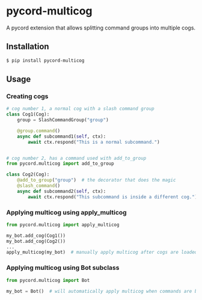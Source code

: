 # pycord-multicog
A pycord extension that allows splitting command groups into multiple cogs.

## Installation
```sh
$ pip install pycord-multicog
```

## Usage
### Creating cogs
```py
# cog number 1, a normal cog with a slash command group
class Cog1(Cog):
    group = SlashCommandGroup("group")

    @group.command()
    async def subcommand1(self, ctx):
        await ctx.respond("This is a normal subcommand.")


# cog number 2, has a command used with add_to_group
from pycord.multicog import add_to_group

class Cog2(Cog):
    @add_to_group("group")  # the decorator that does the magic
    @slash_command()
    async def subcommand2(self, ctx):
        await ctx.respond("This subcommand is inside a different cog.")
```

### Applying multicog using apply_multicog
```py
from pycord.multicog import apply_multicog

my_bot.add_cog(Cog1())
my_bot.add_cog(Cog2())
...
apply_multicog(my_bot)  # manually apply multicog after cogs are loaded
```

### Applying multicog using Bot subclass
```py
from pycord.multicog import Bot

my_bot = Bot()  # will automatically apply multicog when commands are being synchronised
```
